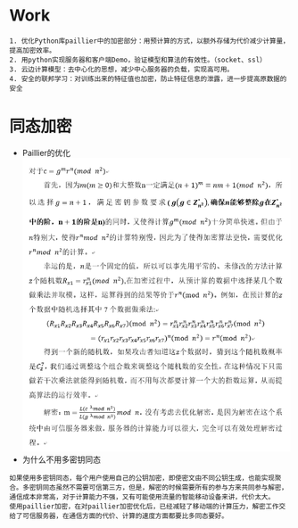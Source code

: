 # Work
```
1. 优化Python库paillier中的加密部分：用预计算的方式，以额外存储为代价减少计算量，提高加密效率。
2. 用python实现服务器和客户端Demo，验证模型和算法的有效性。（socket、ssl）
3. 云边计算模型：去中心化的思想，减少中心服务器的负载，实现高可用。
4. 安全的联邦学习：对训练出来的特征值也加密，防止特征信息的泄露，进一步提高原数据的安全
```
# 同态加密
- Paillier的优化
![](png/1.png)
- 为什么不用多密钥同态
```
如果使用多密钥同态，每个用户使用自己的公钥加密，即使密文由不同公钥生成，也能实现聚合。多密钥同态虽然不需要可信第三方，但是，解密的时候需要所有的参与方来共同参与解密，通信成本非常高，对于计算能力不强，又有可能使用流量的智能移动设备来讲，代价太大。
使用paillier加密，在对paillier加密优化后，已经减轻了移动端的计算压力，解密工作交给了可信服务器，在通信方面的代价、计算的速度方面都要比多同态要好。
```